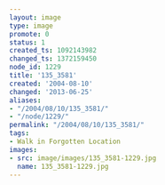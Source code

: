 ```yaml
---
layout: image
type: image
promote: 0
status: 1
created_ts: 1092143982
changed_ts: 1372159450
node_id: 1229
title: '135_3581'
created: '2004-08-10'
changed: '2013-06-25'
aliases:
- "/2004/08/10/135_3581/"
- "/node/1229/"
permalink: "/2004/08/10/135_3581/"
tags:
- Walk in Forgotten Location
images:
- src: image/images/135_3581-1229.jpg
  name: 135_3581-1229.jpg
---
```


